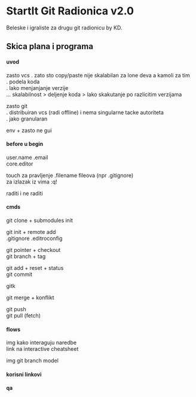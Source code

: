# StartIt Git Radionica v2.0

Beleske i igraliste za drugu git radionicu by KD.

## Skica plana i programa

#### uvod

zasto vcs
. zato sto copy/paste nije skalabilan za lone deva a kamoli za tim  
. podela koda  
. lako menjanjanje verzije  
... skalabilnost > deljenje koda > lako skakutanje po razlicitim verzijama  

zasto git  
. distribuiran vcs (radi offline) i nema singularne tacke autoriteta  
. jako granularan


env + zasto ne gui

#### before u begin

user.name .email  
core.editor

touch za pravljenje .filename fileova (npr .gitignore)  
za izlazak iz vima :q!

raditi i ne raditi

#### cmds

git clone + submodules init

git init + remote add  
.gitignore .editroconfig

git pointer + checkout  
git branch + tag

git add + reset + status  
git commit

gitk

git merge + konflikt

git push  
git pull (fetch)

#### flows

img kako interaguju naredbe  
link na interactive cheatsheet

img git branch model


#### korisni linkovi
#### qa
